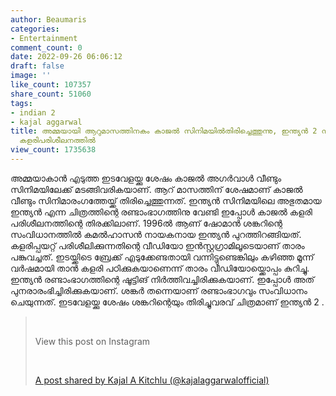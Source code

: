 ```yaml
---
author: Beaumaris
categories:
- Entertainment
comment_count: 0
date: 2022-09-26 06:06:12
draft: false
image: ''
like_count: 107357
share_count: 51060
tags:
- indian 2
- kajal aggarwal
title: അമ്മയായി ആറുമാസത്തിനകം കാജൽ സിനിമയിൽതിരിച്ചെത്തുന്നു, ഇന്ത്യൻ 2 നുവേണ്ടി തകർപ്പൻ
  കളരിപരിശീലനത്തിൽ
view_count: 1735638
---
```


അമ്മയാകാൻ എടുത്ത ഇടവേളയ്ക്കു ശേഷം കാജൽ അഗർവാൾ വീണ്ടും സിനിമയിലേക്ക് മടങ്ങിവരികയാണ്. ആറ് മാസത്തിന് ശേഷമാണ് കാജൽ വീണ്ടും സിനിമാരംഗത്തേയ്ക്ക് തിരിച്ചെത്തുന്നത്. ഇന്ത്യൻ സിനിമയിലെ അഭുതമായ ഇന്ത്യൻ എന്ന ചിത്രത്തിന്റെ രണ്ടാംഭാഗത്തിനു വേണ്ടി ഇപ്പോൾ കാജൽ കളരി പരിശീലനത്തിന്റെ തിരക്കിലാണ്. 1996ൽ ആണ് ഷോമാൻ ശങ്കറിന്റെ സംവിധാനത്തിൽ കമൽഹാസൻ നായകനായ ഇന്ത്യൻ പുറത്തിറങ്ങിയത്. കളരിപ്പയറ്റ് പരിശീലിക്കുന്നതിന്റെ വീഡിയോ ഇൻസ്റ്റഗ്രാമിലൂടെയാണ് താരം പങ്കുവച്ചത്. ഇടയ്ക്കിടെ ബ്രേക്ക് എടുക്കേണ്ടതായി വന്നിട്ടുണ്ടെങ്കിലും കഴി‌ഞ്ഞ മൂന്ന് വർഷമായി താൻ കളരി പഠിക്കുകയാണെന്ന് താരം വീഡിയോയ്ക്കൊപ്പം കുറിച്ചു. ഇന്ത്യൻ രണ്ടാംഭാഗത്തിന്റെ ഷൂട്ടിങ് നിർത്തിവച്ചിരിക്കുകയാണ്. ഇപ്പോൾ അത് പുനരാരംഭിച്ചിരിക്കുകയാണ്. ശങ്കർ തന്നെയാണ് രണ്ടാംഭാഗവും സംവിധാനം ചെയുന്നത്. ഇടവേളയ്ക്കു ശേഷം ശങ്കറിന്റെയും തിരിച്ചുവരവ് ചിത്രമാണ് ഇന്ത്യൻ 2 . 

> &nbsp; 
> 
> View this post on Instagram
> 
> &nbsp; 
> 
> [A post shared by Kajal A Kitchlu (@kajalaggarwalofficial)](https://www.instagram.com/reel/Ci43nkuh2Tt/?utm_source=ig_embed&utm_campaign=loading)